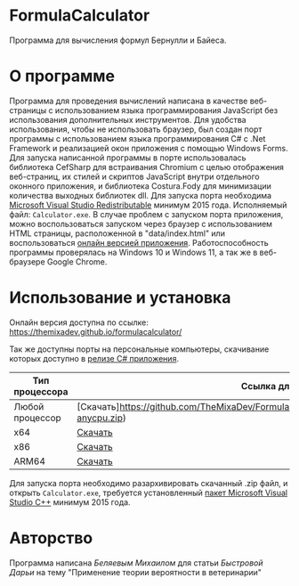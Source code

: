 # FormulaCalculator
Программа для вычисления формул Бернулли и Байеса.

# О программе
Программа для проведения вычислений написана в качестве веб-страницы с использованием языка программирования JavaScript без использования дополнительных инструментов.
Для удобства использования, чтобы не использовать браузер, был создан порт программы с использованием языка программирования C# с .Net Framework и реализацией окон приложения с помощью Windows Forms.
Для запуска написанной программы в порте использовалась библиотека CefSharp для встраивания Chromium с целью отображения веб-страниц, их стилей и скриптов JavaScript внутри отдельного оконного приложения, и библиотека Costura.Fody для минимизации количества выходных библиотек dll.
Для запуска порта необходима [Microsoft Visual Studio Redistributable](https://learn.microsoft.com/ru-ru/cpp/windows/latest-supported-vc-redist?view=msvc-170) минимум 2015 года. Исполняемый файл: `Calculator.exe`.
В случае проблем с запуском порта приложения, можно воспользоваться запуском через браузер с использованием HTML страницы, расположенной в "data/index.html" или воспользоваться [онлайн версией приложения](https://themixadev.github.io/formulacalculator/).
Работоспособность программы проверялась на Windows 10 и Windows 11, а так же в веб-браузере Google Chrome.

# Использование и установка
Онлайн версия доступна по ссылке: https://themixadev.github.io/formulacalculator/

Так же доступны порты на персональные компьютеры, скачивание которых доступно в [релизе C# приложения](https://github.com/TheMixaDev/FormulaCalculator/releases/tag/Release).

Тип процессора | Ссылка для скачивания
--- | ---
Любой процессор | [Скачать]https://github.com/TheMixaDev/FormulaCalculator/releases/download/v2/FormulaCalculator-anycpu.zip)
x64 | [Скачать](https://github.com/TheMixaDev/FormulaCalculator/releases/download/v2/FormulaCalculator-x64.zip)
x86 | [Скачать](https://github.com/TheMixaDev/FormulaCalculator/releases/download/v2/FormulaCalculator-x86.zip)
ARM64 | [Скачать](https://github.com/TheMixaDev/FormulaCalculator/releases/download/v2/FormulaCalculator-arm64.zip)

Для запуска порта необходимо разархивировать скачанный .zip файл, и открыть `Calculator.exe`, требуется установленный [пакет Microsoft Visual Studio C++](https://learn.microsoft.com/ru-ru/cpp/windows/latest-supported-vc-redist?view=msvc-170) минимум 2015 года.

# Авторство
Программа написана _Беляевым Михаилом_ для статьи _Быстровой Дарьи_ на тему "Применение теории вероятности в ветеринарии"
